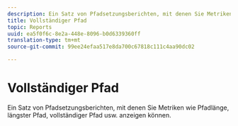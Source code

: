 ```yaml
---
description: Ein Satz von Pfadsetzungsberichten, mit denen Sie Metriken wie Pfadlänge, längster Pfad, vollständiger Pfad usw. anzeigen können.
title: Vollständiger Pfad
topic: Reports
uuid: ea5f0f6c-8e2a-448e-8096-b0d6339360ff
translation-type: tm+mt
source-git-commit: 99ee24efaa517e8da700c67818c111c4aa90dc02

---
```



# Vollständiger Pfad

Ein Satz von Pfadsetzungsberichten, mit denen Sie Metriken wie Pfadlänge, längster Pfad, vollständiger Pfad usw. anzeigen können.

